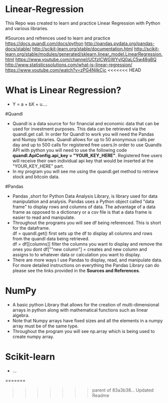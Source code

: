 # Linear-Regression
This Repo was created to learn and practice Linear Regression with Python and various libraries.

#Sources and refrences used to learn and practice
https://docs.quandl.com/docs/python
http://pandas.pydata.org/pandas-docs/stable/
http://scikit-learn.org/stable/documentation.html
http://scikit-learn.org/stable/modules/generated/sklearn.linear_model.LinearRegression.html
https://www.youtube.com/channel/UCfzlCWGWYyIQ0aLC5w48gBQ
http://www.statisticssolutions.com/what-is-linear-regression/
https://www.youtube.com/watch?v=zPG4NjIkCjc
<<<<<<< HEAD

# What is Linear Regression?
- Y = a + bX + u....

#Quandl
- Quandl is a data source for for financial and economic data that can be used for investment purposes.
This data can be retrieved via the quandl.get call. In order for Quandl to work you will need the Pandas and Numpy
libraries. Quandl allows for up to 50 anonymous calls per day and up to 500 calls for registered free users.In order
to use Quandls API with python you will need to use the following code **quandl.ApiConfig.api_key = "YOUR_KEY_HERE"**.
Registered free users will receive their own individual api key that would be inserted at the  "YOUR_KEY_HERE" part.
- In my program you will see me using the quandl.get method to retrieve stock and bitcoin data. 

#Pandas
- Pandas ,short for Python Data Analysis Library, is library used for data manipulation and analysis. Pandas uses a Python
object called "data frame" to display rows and columns of data. The advantage of  a data frame as opposed to a dictionary or
a csv file is that a data frame is easier to read and manipulate. 
- Throughout the programs you will see df being referenced. This is short for the dataframe.  
df = quandl.get() first sets up the df to display all columns and rows from the quandl data being retrieved.  
df = df[[columns]] filter the columns you want to display and remove the ones you dont 
df[""new column"] =  creates and new column and assigns to to whatever data or calculation you want to display.
- There are more ways I use Pandas to display, read, and manipulate data. For more detailed instructions on everything the
Pandas Library can do please see the links provided in the **Sources and References**.

# NumPy
- A basic python Library that allows for the creation of multi-dimensional arrays in python along with mathematical functions 
such as linear algebra.
 - Note that Numpy arrays have fixed sizes and all the elements in a numpy array must be of the same type.
- Throughout the program you will see np.array which is being used to create numpy array. 

# Scikit-learn
- ...



    

=======
>>>>>>> parent of 83a3b38... Updated Readme
